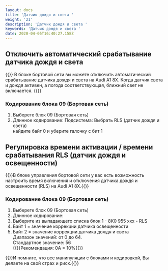 ```yaml
---
layout: docs
title: 'Датчик дождя и света '
weight: '21'
description: 'Датчик дождя и света '
keywords: 'Датчик дождя и света '
date: 2020-04-05T16:40:27.158Z
---
```

## Отключить автоматический срабатывание датчика дождя и света

{{<hint info>}} В блоке бортовой сети вы можете отключить автоматический срабатывание датчика дождя и света на Audi A1 8X. Когда датчик света и дождя активен, а погода соответствующая, ближний свет не включается. {{</hint>}}

### **Кодирование блока 09 (Бортовая сеть)**

1. Выберете блок 09 (Бортовая сеть)
2. Длинное кодирование: Подсистема: Выбрать RLS (датчик дождя и света)\
   найдите байт 0 и уберите галочку с бит 1



## Регулировка времени активации / времени срабатывания RLS (датчик дождя и освещенности)

{{<hint info>}}В блоке управления бортовой сети у вас есть возможность настроить время включения и отключения датчика дождя и освещенности (RLS) на Audi A1 8X.{{</hint>}}

### **Кодирование блока 09 (Бортовая сеть)**

1. Выберете блок 09 (Бортовая сеть)
2. Длинное кодирование:
3. Выберите из выпадающего списка блок 1 - 8K0 955 xxx - RLS
4. Байт 1 = значение коррекции датчика освещенности
5. Байт 2 = значение коррекции датчика дождя и света\
   Диапазон значений: от 0 до 64.\
   Стандартное значение: 56\
{{<hint warning>}}Рекомендация: 0A = 10%{{</hint>}}

{{<hint danger>}}И помните, что все манипуляции с блоками и кодировкой, Вы делаете на свой страх и риск.{{</hint>}}